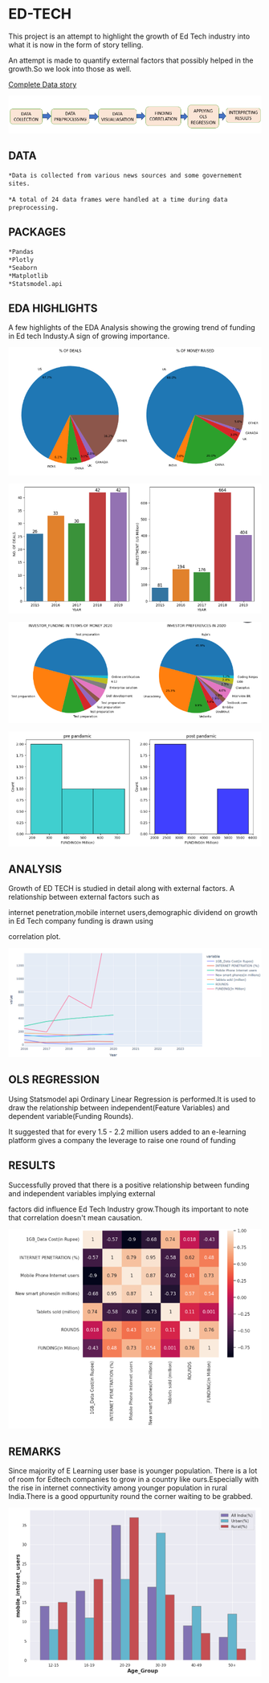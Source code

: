 # ED-TECH

This project is an attempt to highlight the growth of Ed Tech industry into what it is now in the form of story telling.

An attempt is made to quantify external factors that possibly helped in the growth.So we look into those as well.

[Complete Data story](https://colab.research.google.com/drive/1WYUhyaI377U9-MnlVGLSqe3fncwh05Ba?usp=sharing)

![PROJECT OVERVIEW](Images/Edtech.PNG)

## DATA

    *Data is collected from various news sources and some governement sites.

    *A total of 24 data frames were handled at a time during data preprocessing.

## PACKAGES
    *Pandas 
    *Plotly
    *Seaborn
    *Matplotlib
    *Statsmodel.api

## EDA HIGHLIGHTS

A few highlights of the EDA Analysis showing the growing trend of funding in Ed tech Industy.A sign of growing importance.

![FUNDING UNTIL 2016](<Images/FUNDING TILL 2016.PNG>)

![FUNDING SINCE 2015](<Images/FUNDING POST 2015.PNG>)

![PRE PANDAMIC](<Images/PRE PANDEMIC.PNG>)

![POST PANDAMIC](<Images/POST PANDAMIC-1.PNG>)

## ANALYSIS 

Growth of ED TECH is studied in detail along with external factors. A relationship between external factors such as

internet penetration,mobile internet users,demographic dividend on growth in Ed Tech company funding is drawn using 

correlation plot.  

![PLOT DATA](Images/GRAPH.PNG)

## OLS REGRESSION
Using Statsmodel api Ordinary Linear Regression is performed.It is used to draw the relationship between independent(Feature 
Variables) and dependent variable(Funding Rounds).

It suggested that for every 1.5 - 2.2 million users added to an e-learning platform gives a company the leverage to 
raise one round of funding

## RESULTS

Successfully proved that there is a positive relationship between funding and independent variables implying external 

factors did influence Ed Tech Industry grow.Though its important to note that correlation doesn't mean causation.

![CORRELATION](<CORR PLOT.PNG>)

## REMARKS
Since majority of E Learning user base is younger population. There is a lot of room for Edtech companies to grow in a country like 
ours.Especially with the rise in internet connectivity among younger population in rural India.There is a good oppurtunity round the
corner waiting to be grabbed. 

![FUTURE STATISTICS](<Images/WAY FORWORD.PNG>) 


